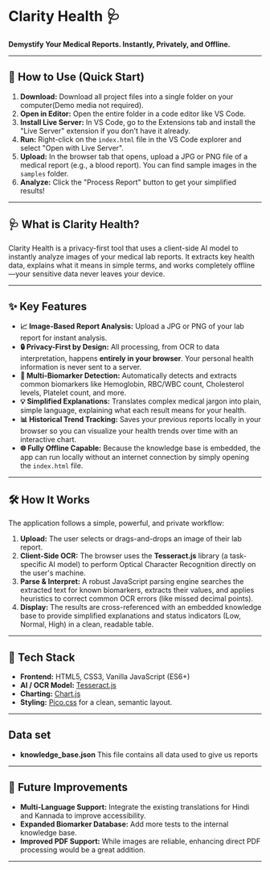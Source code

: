 # Clarity Health 🩺

**Demystify Your Medical Reports. Instantly, Privately, and Offline.**

---

## 🚀 How to Use (Quick Start)

1.  **Download:** Download all project files into a single folder on your computer(Demo media not required).
2.  **Open in Editor:** Open the entire folder in a code editor like VS Code.
3.  **Install Live Server:** In VS Code, go to the Extensions tab and install the "Live Server" extension if you don't have it already. 
4.  **Run:** Right-click on the `index.html` file in the VS Code explorer and select "Open with Live Server".
5.  **Upload:** In the browser tab that opens, upload a JPG or PNG file of a medical report (e.g., a blood report). You can find sample images in the `samples` folder.
6.  **Analyze:** Click the "Process Report" button to get your simplified results!

---

## 🩺 What is Clarity Health?

Clarity Health is a privacy-first tool that uses a client-side AI model to instantly analyze images of your medical lab reports. It extracts key health data, explains what it means in simple terms, and works completely offline—your sensitive data never leaves your device.


---

## ✨ Key Features

* **📈 Image-Based Report Analysis:** Upload a JPG or PNG of your lab report for instant analysis.
* **🔒 Privacy-First by Design:** All processing, from OCR to data interpretation, happens **entirely in your browser**. Your personal health information is never sent to a server.
* **🔬 Multi-Biomarker Detection:** Automatically detects and extracts common biomarkers like Hemoglobin, RBC/WBC count, Cholesterol levels, Platelet count, and more.
* **💡 Simplified Explanations:** Translates complex medical jargon into plain, simple language, explaining what each result means for your health.
* **📊 Historical Trend Tracking:** Saves your previous reports locally in your browser so you can visualize your health trends over time with an interactive chart.
* **🌐 Fully Offline Capable:** Because the knowledge base is embedded, the app can run locally without an internet connection by simply opening the `index.html` file.

---

## 🛠️ How It Works

The application follows a simple, powerful, and private workflow:

1.  **Upload:** The user selects or drags-and-drops an image of their lab report.
2.  **Client-Side OCR:** The browser uses the **Tesseract.js** library (a task-specific AI model) to perform Optical Character Recognition directly on the user's machine.
3.  **Parse & Interpret:** A robust JavaScript parsing engine searches the extracted text for known biomarkers, extracts their values, and applies heuristics to correct common OCR errors (like missed decimal points).
4.  **Display:** The results are cross-referenced with an embedded knowledge base to provide simplified explanations and status indicators (Low, Normal, High) in a clean, readable table.

---

## 🚀 Tech Stack

* **Frontend:** HTML5, CSS3, Vanilla JavaScript (ES6+)
* **AI / OCR Model:** [Tesseract.js](https://tesseract.projectnaptha.com/)
* **Charting:** [Chart.js](https://www.chartjs.org/)
* **Styling:** [Pico.css](https://picocss.com/) for a clean, semantic layout.

---

## Data set

* **knowledge_base.json** This file contains all data used to give us reports


---

## 🔮 Future Improvements

* **Multi-Language Support:** Integrate the existing translations for Hindi and Kannada to improve accessibility.
* **Expanded Biomarker Database:** Add more tests to the internal knowledge base.
* **Improved PDF Support:** While images are reliable, enhancing direct PDF processing would be a great addition.

---
